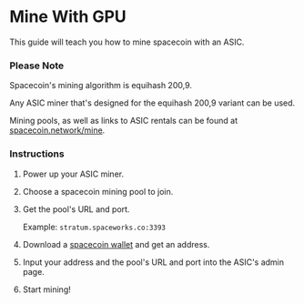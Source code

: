 # Mine With GPU

This guide will teach you how to mine spacecoin with an ASIC.

### Please Note

Spacecoin's mining algorithm is equihash 200,9.

Any ASIC miner that's designed for the equihash 200,9 variant can be used.

Mining pools, as well as links to ASIC rentals can be found at [spacecoin.network/mine](https://spacecoin.network/mine).

### Instructions

1. Power up your ASIC miner.

2. Choose a spacecoin mining pool to join.

3. Get the pool's URL and port.

    Example: `stratum.spaceworks.co:3393`

4. Download a [spacecoin wallet](https://spacecoin.network/#wallets) and get an address.

5. Input your address and the pool's URL and port into the ASIC's admin page.

6. Start mining!
